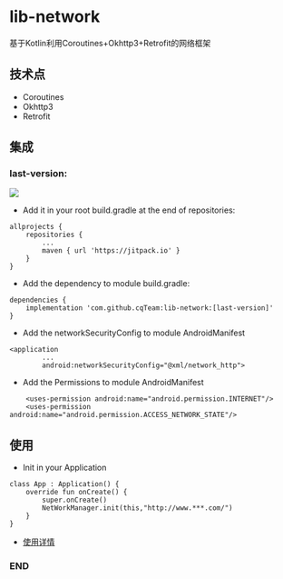 # lib-network
基于Kotlin利用Coroutines+Okhttp3+Retrofit的网络框架
## 技术点
* Coroutines
* Okhttp3
* Retrofit
## 集成
### last-version:
[![](https://jitpack.io/v/cqTeam/lib-network.svg)](https://jitpack.io/#cqTeam/lib-network)
* Add it in your root build.gradle at the end of repositories:
```
allprojects {
    repositories {
    	...
        maven { url 'https://jitpack.io' }
    }
}
```
* Add the dependency to module build.gradle:
```
dependencies {
    implementation 'com.github.cqTeam:lib-network:[last-version]'
}
```
* Add the networkSecurityConfig to module AndroidManifest
```
<application
        ...
        android:networkSecurityConfig="@xml/network_http">
```
* Add the Permissions to module AndroidManifest

```
    <uses-permission android:name="android.permission.INTERNET"/>
    <uses-permission android:name="android.permission.ACCESS_NETWORK_STATE"/>
```
## 使用
* Init in your Application 

```
class App : Application() {
    override fun onCreate() {
        super.onCreate()
        NetWorkManager.init(this,"http://www.***.com/")
    }
}
```
* [使用详情](https://github.com/cqTeam/lib-network/wiki/%E4%BD%BF%E7%94%A8%E6%8C%87%E5%8D%97)

### END



